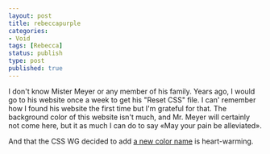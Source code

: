 ```yaml
---
layout: post
title: rebeccapurple
categories:
- Void
tags: [Rebecca]
status: publish
type: post
published: true
---
```


I don't know Mister Meyer or any member of his family. Years ago, I would go to his website once a week to get his "Reset CSS" file. I can' remember how I found his website the first time but I'm grateful for that. The background color of this website isn't much, and Mr. Meyer will certainly not come here, but it as much I can do to say «May your pain be alleviated».

And that the CSS WG decided to add [a new color name](http://lists.w3.org/Archives/Public/www-style/2014Jun/0312.html) is heart-warming.